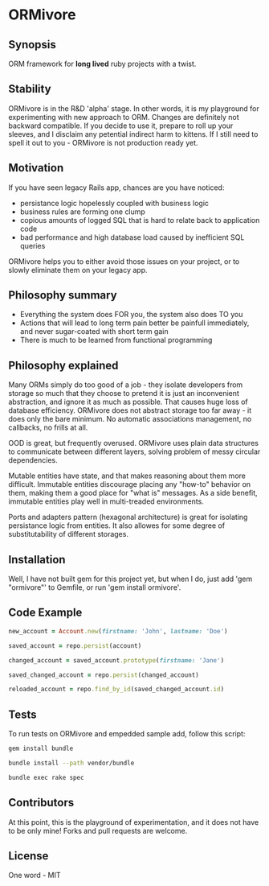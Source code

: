 # ORMivore

## Synopsis

ORM framework for **long lived** ruby projects with a twist.

## Stability

ORMivore is in the R&D 'alpha' stage. In other words, it is my
playground for experimenting with new approach to ORM. Changes are
definitely not backward compatible. If you decide to use it, prepare to
roll up your sleeves, and I disclaim any petential indirect harm to kittens.
If I still need to spell it out to you - ORMivore is not production
ready yet.

## Motivation

If you have seen legacy Rails app, chances are you have noticed:

- persistance logic hopelessly coupled with business logic
- business rules are forming one clump
- copious amounts of logged SQL that is hard to relate back to application code
- bad performance and high database load caused by inefficient SQL
queries

ORMivore helps you to either avoid those issues on your project, or to
slowly eliminate them on your legacy app.

## Philosophy summary

- Everything the system does FOR you, the system also does TO you
- Actions that will lead to long term pain better be painfull
immediately, and never sugar-coated with short term gain
- There is much to be learned from functional programming

## Philosophy explained

Many ORMs simply do too good of a job - they isolate developers from
storage so much that they choose to pretend it is just an inconvenient
abstraction, and ignore it as much as possible. That causes huge loss of
database efficiency. ORMivore does not abstract storage too far away -
it does only the bare minimum. No automatic associations management, no
callbacks, no frills at all.

OOD is great, but frequently overused. ORMivore uses plain data
structures to communicate between different layers, solving problem of
messy circular dependencies.

Mutable entities have state, and that makes reasoning about them more
difficult. Immutable entities discourage placing any "how-to"
behavior on them, making them a good place for "what is" messages.
As a side benefit, immutable entities play well in multi-treaded
environments.

Ports and adapters pattern (hexagonal architecture) is great for
isolating persistance logic from entities. It also allowes for some
degree of substitutability of different storages.

## Installation

Well, I have not built gem for this project yet, but when I do, just add 'gem
"ormivore"' to Gemfile, or run 'gem install ormivore'.

## Code Example

```ruby
new_account = Account.new(firstname: 'John', lastname: 'Doe')

saved_account = repo.persist(account)

changed_account = saved_account.prototype(firstname: 'Jane')

saved_changed_account = repo.persist(changed_account)

reloaded_account = repo.find_by_id(saved_changed_account.id)
```

## Tests

To run tests on ORMivore and empedded sample add, follow this script:

```bash
gem install bundle

bundle install --path vendor/bundle

bundle exec rake spec
```

## Contributors

At this point, this is the playground of experimentation, and it does
not have to be only mine! Forks and pull requests are welcome.

## License

One word - MIT
